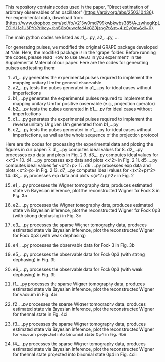 This repository contains codes used in the paper, "Direct estimation of arbitrary observables of an oscillator" (https://arxiv.org/abs/2503.10436).
For experimental data, download from (https://www.dropbox.com/scl/fo/v218w0md799kwbkwbs385/AJzwhegKpLEOirU1c1USPYs?rlkey=rbn56b0uwofad4k823jsng7ti&st=4iz2y0aw&dl=0).

The main python codes are listed as a1_...py, a2_...py, ...

For generating pulses, we modified the original GRAPE package developed at Yale. Here, the modified package is in the 'grape' folder.
Before running the codes, please read 'How to use OREO in you experiment' in the Supplemental Material of our paper.
Here are the codes for generating pulses and testing them:
1. a1_...py generates the experimental pulses required to implement the mapping unitary Um for general observable
2. a2_...py tests the pulses generated in a1_...py for ideal cases without imperfections
3. b1_...py generates the experimental pulses required to implement the mapping unitary Um for positive observable (e.g., projection operator)
4. b2_...py tests the pulses generated in b1_...py for ideal cases without imperfections
5. c1_...py generates the experimental pulses required to implement the reverse unitary Ur given Um generated from b1_...py
6. c2_...py tests the pulses generated in c1_...py for ideal cases without imperfections, as well as the whole sequence of the projection protocol

Here are the codes for processing the experimental data and plotting the figures in our paper:
7. d1_...py computes ideal values for <x>
8. d2_...py processes exp data and plots <x> in Fig. 2
9. d3_...py computes ideal values for <x^2>
10. d4_...py processes exp data and plots <x^2> in Fig. 2
11. d5_...py computes ideal values for <x^2+p>
12. d6_...py processes exp data and plots <x^2+p> in Fig. 2
13. d7_...py computes ideal values for <(x^2+p)^2>
14. d8_...py processes exp data and plots <(x^2+p)^2> in Fig. 2

15. e1_...py processes the Wigner tomography data, produces estimated state via Bayesian inference, plot the reconstructed Wigner for Fock 3 in Fig. 3a
16. e2_...py processes the Wigner tomography data, produces estimated state via Bayesian inference, plot the reconstructed Wigner for Fock 0p3 (with strong dephasing) in Fig. 3c
17. e3_...py processes the sparse Wigner tomography data, produces estimated state via Bayesian inference, plot the reconstructed Wigner for Fock 0p3 (with weak dephasing)
18. e4_...py processes the observable data for Fock 3 in Fig. 3b
19. e5_...py processes the observable data for Fock 0p3 (with strong dephasing) in Fig. 3b
20. e6_...py processes the observable data for Fock 0p3 (with weak dephasing) in Fig. 3b

21. f1_...py processes the sparse Wigner tomography data, produces estimated state via Bayesian inference, plot the reconstructed Wigner for vacuum in Fig. 4bi
22. f2_...py processes the sparse Wigner tomography data, produces estimated state via Bayesian inference, plot the reconstructed Wigner for thermal state in Fig. 4ci
23. f3_...py processes the sparse Wigner tomography data, produces estimated state via Bayesian inference, plot the reconstructed Wigner for vacuum projected into binomial state 0p4 in Fig. 4bii
24. f4_...py processes the sparse Wigner tomography data, produces estimated state via Bayesian inference, plot the reconstructed Wigner for thermal state projected into binomial state 0p4 in Fig. 4cii
